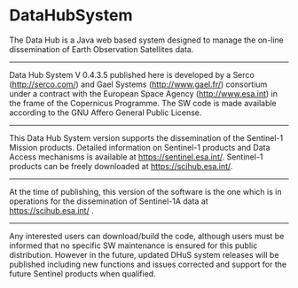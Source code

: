 # DataHubSystem


The Data Hub is a Java web based system designed to manage the on-line dissemination of Earth Observation Satellites data. 
***
 
Data Hub System V 0.4.3.5 published here is developed by a Serco (http://serco.com/) and Gael Systems (http://www.gael.fr/) consortium under a contract with the European Space Agency (http://www.esa.int) in the frame of the Copernicus Programme. The SW code is made available according to the GNU Affero General Public License.
***

This Data Hub System version supports the dissemination of the Sentinel-1 Mission products. Detailed information on Sentinel-1 products and Data Access mechanisms is available at https://sentinel.esa.int/. Sentinel-1 products can be freely downloaded at https://scihub.esa.int/.
***

At the time of publishing, this version of the software is the one which is in operations for the dissemination of Sentinel-1A data at  https://scihub.esa.int/ . 
***
 
Any interested users can download/build the code, although users must be informed that no specific SW maintenance is ensured for this public distribution. However in the future, updated DHuS system releases will be published including new functions and issues corrected and support for the future Sentinel products when qualified.

